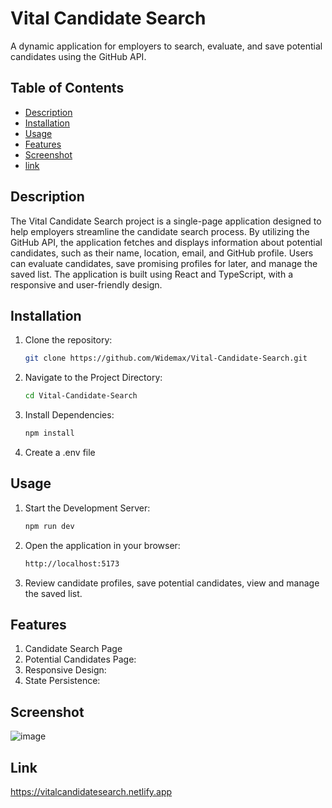 # Vital Candidate Search

A dynamic application for employers to search, evaluate, and save potential candidates using the GitHub API.

## Table of Contents

- [Description](#description)
- [Installation](#installation)
- [Usage](#usage)
- [Features](#features)
- [Screenshot](#screenshot)
- [link](#link)

## Description

The Vital Candidate Search project is a single-page application designed to help employers streamline the candidate search process. By utilizing the GitHub API, the application fetches and displays information about potential candidates, such as their name, location, email, and GitHub profile. Users can evaluate candidates, save promising profiles for later, and manage the saved list. The application is built using React and TypeScript, with a responsive and user-friendly design.

## Installation

1. Clone the repository:
   ```bash
   git clone https://github.com/Widemax/Vital-Candidate-Search.git
2. Navigate to the Project Directory:
   ```bash
   cd Vital-Candidate-Search
3. Install Dependencies:
   ```bash
   npm install
4. Create a .env file

## Usage
1. Start the Development Server:
   ```bash
   npm run dev
2. Open the application in your browser:
   ```bash
   http://localhost:5173
3. Review candidate profiles, save potential candidates, view and manage the saved list.

## Features
1. Candidate Search Page
2. Potential Candidates Page:
3. Responsive Design:
4. State Persistence:

## Screenshot
![image](https://github.com/user-attachments/assets/ca689d2d-5949-49dc-82be-ac43cf5099c1)


## Link
https://vitalcandidatesearch.netlify.app
